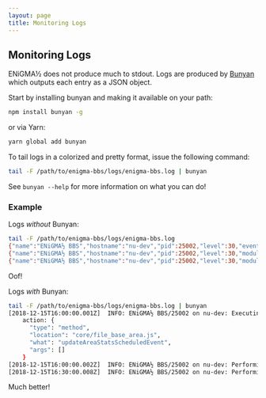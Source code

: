 ```yaml
---
layout: page
title: Monitoring Logs
---
```

## Monitoring Logs
ENiGMA½ does not produce much to stdout. Logs are produced by [Bunyan](https://github.com/trentm/node-bunyan) which outputs each entry as a JSON object.

Start by installing bunyan and making it available on your path:

```bash
npm install bunyan -g
```

or via Yarn:
```bash
yarn global add bunyan
```

To tail logs in a colorized and pretty format, issue the following command:
```bash
tail -F /path/to/enigma-bbs/logs/enigma-bbs.log | bunyan
```

See `bunyan --help` for more information on what you can do!

### Example
Logs _without_ Bunyan:
```bash
tail -F /path/to/enigma-bbs/logs/enigma-bbs.log
{"name":"ENiGMA½ BBS","hostname":"nu-dev","pid":25002,"level":30,"eventName":"updateFileAreaStats","action":{"type":"method","location":"core/file_base_area.js","what":"updateAreaStatsScheduledEvent","args":[]},"reason":"Schedule","msg":"Executing scheduled event action...","time":"2018-12-15T16:00:00.001Z","v":0}
{"name":"ENiGMA½ BBS","hostname":"nu-dev","pid":25002,"level":30,"module":"FTN BSO","msg":"Performing scheduled message import/toss...","time":"2018-12-15T16:00:00.002Z","v":0}
{"name":"ENiGMA½ BBS","hostname":"nu-dev","pid":25002,"level":30,"module":"FTN BSO","msg":"Performing scheduled message import/toss...","time":"2018-12-15T16:30:00.008Z","v":0}
```

Oof!

Logs _with_ Bunyan:
```bash
tail -F /path/to/enigma-bbs/logs/enigma-bbs.log | bunyan
[2018-12-15T16:00:00.001Z]  INFO: ENiGMA½ BBS/25002 on nu-dev: Executing scheduled event action... (eventName=updateFileAreaStats, reason=Schedule)
    action: {
      "type": "method",
      "location": "core/file_base_area.js",
      "what": "updateAreaStatsScheduledEvent",
      "args": []
    }
[2018-12-15T16:00:00.002Z]  INFO: ENiGMA½ BBS/25002 on nu-dev: Performing scheduled message import/toss... (module="FTN BSO")
[2018-12-15T16:30:00.008Z]  INFO: ENiGMA½ BBS/25002 on nu-dev: Performing scheduled message import/toss... (module="FTN BSO")
```

Much better!


